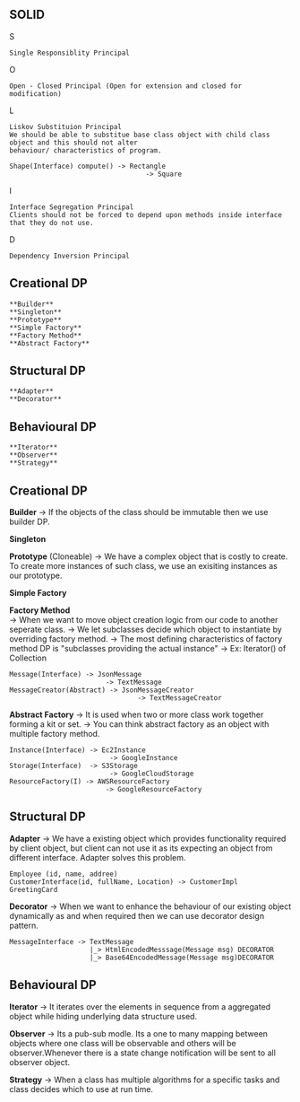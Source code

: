 SOLID
-
S 

	Single Responsiblity Principal
O

	Open - Closed Principal (Open for extension and closed for modification) 
L

	Liskov Substituion Principal
	We should be able to substitue base class object with child class object and this should not alter 
	behaviour/ characteristics of program.

	Shape(Interface) compute() -> Rectangle
									  -> Square	
I

	Interface Segregation Principal
	Clients should not be forced to depend upon methods inside interface that they do not use.
	
D

	Dependency Inversion Principal

Creational DP
-
	**Builder**
	**Singleton**
	**Prototype**
	**Simple Factory**
	**Factory Method**
	**Abstract Factory**
	  
Structural DP
-
	**Adapter**
	**Decorator**

Behavioural DP
-
	**Iterator**
	**Observer**
	**Strategy**


Creational DP
------------------

**Builder**
	-> If the objects of the class should be immutable then we use builder DP.

**Singleton**

**Prototype** (Cloneable)
	-> We have a complex object that is costly to create. To create more instances of such class, we use an exisiting 
	instances as our prototype.

**Simple Factory**

**Factory Method**   
	-> When we want to move object creation logic from our code to another seperate class.
	-> We let subclasses decide which object to instantiate by overriding factory method. 
	-> The most defining characteristics of factory method DP is "subclasses providing the actual instance"
	-> Ex: Iterator() of Collection 
	
	Message(Interface) -> JsonMessage 
							-> TextMessage
	MessageCreator(Abstract) -> JsonMessageCreator
									-> TextMessageCreator
**Abstract Factory**
	-> It is used when two or more class work together forming a kit or set.
	-> You can think abstract factory as an object with multiple factory method.
	
	Instance(Interface) -> Ec2Instance
							 -> GoogleInstance
	Storage(Interface)  -> S3Storage
							 -> GoogleCloudStorage
	ResourceFactory(I) -> AWSResourceFactory
							-> GoogleResourceFactory
							
Structural DP
-------------------
**Adapter**
	-> We have a existing object which provides functionality required by client object, but client can not use it as its expecting an object from different interface. Adapter solves this problem.
	
	Employee (id, name, addree)
	CustomerInterface(id, fullName, Location) -> CustomerImpl
	GreetingCard 
 
**Decorator**
	-> When we want to enhance the behaviour of our existing object dynamically as and when required then we can use decorator design pattern.
	
	MessageInterface -> TextMessage
						|_> HtmlEncodedMesssage(Message msg) DECORATOR
						|_> Base64EncodedMessage(Message msg)DECORATOR
	

Behavioural DP
-------------------
**Iterator**
	-> It iterates over the elements in sequence from a aggregated object while hiding underlying data structure used.

**Observer**
	-> Its a pub-sub modle. Its a one to many mapping between objects where one class will be observable and others will be observer.Whenever there is a state change notification will be sent to all observer object.

**Strategy**
	-> When a class has multiple algorithms for a specific tasks and class decides which to use at run time.
	
	 
